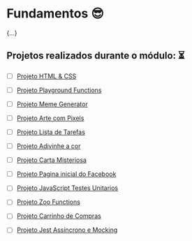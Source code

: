 # Fundamentos 😎
{...}


## Projetos realizados durante o módulo: :hourglass_flowing_sand:

- [ ] [Projeto HTML & CSS]()
- [ ] [Projeto Playground Functions]() 
- [ ] [Projeto Meme Generator]()
- [ ] [Projeto Arte com Pixels]()
- [ ] [Projeto Lista de Tarefas]() 
- [ ] [Projeto Adivinhe a cor]()
- [ ] [Projeto Carta Misteriosa]()
- [ ] [Projeto Pagina inicial do Facebook]()
- [ ] [Projeto JavaScript Testes Unitarios]()
- [ ] [Projeto Zoo Functions]() 
- [ ] [Projeto Carrinho de Compras]()  
- [ ] [Projeto Jest Assíncrono e Mocking]() 

